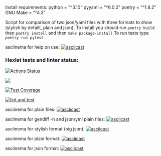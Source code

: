 Install requirements:
python = "^3.10"
pyyaml = "^6.0.2"
poetry = "^1.8.2"
GNU Make = "^4.3"

Script for comparison of two json/yaml files with three formats to show (stylish by defailt, plain and json).
To install you should run `poetry build` then `poetry install` and then `make package-install`
To run tests type `poetry run pytest`

asciinema for help on use:
[![asciicast](https://asciinema.org/a/677057.svg)](https://asciinema.org/a/677057)

### Hexlet tests and linter status:
[![Actions Status](https://github.com/pgchurikov/python-project-50/actions/workflows/hexlet-check.yml/badge.svg)](https://github.com/pgchurikov/python-project-50/actions)

<a href="https://codeclimate.com/github/pgchurikov/python-project-50/maintainability"><img src="https://api.codeclimate.com/v1/badges/0674c52e13a2c6429127/maintainability" /></a>

[![Test Coverage](https://api.codeclimate.com/v1/badges/0674c52e13a2c6429127/test_coverage)](https://codeclimate.com/github/pgchurikov/python-project-50/test_coverage)

[![lint and test](https://github.com/pgchurikov/python-project-50/actions/workflows/lint-and-test.yml/badge.svg?branch=main)](https://github.com/pgchurikov/python-project-50/actions/workflows/lint-and-test.yml)

asciinema for plain files:
[![asciicast](https://asciinema.org/a/668478.svg)](https://asciinema.org/a/668478)

asciinema for gendiff -h and json/yml plain files:
[![asciicast](https://asciinema.org/a/672235.svg)](https://asciinema.org/a/672235)

asciinema for stylish format (big json):
[![asciicast](https://asciinema.org/a/673467.svg)](https://asciinema.org/a/673467)

asciinema for plain format:
[![asciicast](https://asciinema.org/a/673479.svg)](https://asciinema.org/a/673479)

asciinema for json format:
[![asciicast](https://asciinema.org/a/673903.svg)](https://asciinema.org/a/673903)